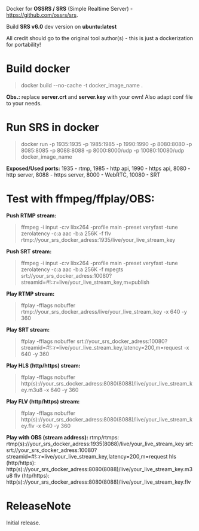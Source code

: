 Docker for **OSSRS / SRS** (Simple Realtime Server) - https://github.com/ossrs/srs.

Build **SRS v6.0** dev version on **ubuntu:latest**

All credit should go to the original tool author(s) - this is just a dockerization for portability!

# Build docker

>docker build --no-cache -t docker_image_name .

**Obs.:** replace **server.crt** and **server.key** with your own! Also adapt conf file to your needs.

# Run SRS in docker

>docker run -p 1935:1935 -p 1985:1985 -p 1990:1990 -p 8080:8080 -p 8085:8085 -p 8088:8088 -p 8000:8000/udp -p 10080:10080/udp docker_image_name

**Exposed/Used ports:** 1935 - rtmp, 1985 - http api, 1990 - https api, 8080 - http server, 8088 - https server, 8000 - WebRTC, 10080 - SRT


**Test with ffmpeg/ffplay/OBS:**
=====

**Push RTMP stream:** 

>ffmpeg -i input -c:v libx264 -profile main -preset veryfast -tune zerolatency -c:a aac -b:a 256K -f flv rtmp://your_srs_docker_adress:1935/live/your_live_stream_key

**Push SRT stream:** 

>ffmpeg -i input -c:v libx264 -profile main -preset veryfast -tune zerolatency -c:a aac -b:a 256K -f mpegts srt://your_srs_docker_adress:10080?streamid=#!::r=live/your_live_stream_key,m=publish


**Play RTMP stream:**

>ffplay -fflags nobuffer rtmp://your_srs_docker_adress/live/your_live_stream_key -x 640 -y 360

**Play SRT stream:**

>ffplay -fflags nobuffer srt://your_srs_docker_adress:10080?streamid=#!::r=live/your_live_stream_key,latency=200,m=request -x 640 -y 360

**Play HLS (http/https) stream:**

>ffplay -fflags nobuffer http(s)://your_srs_docker_adress:8080(8088)/live/your_live_stream_key.m3u8 -x 640 -y 360

**Play FLV (http/https) stream:**

>ffplay -fflags nobuffer http(s)://your_srs_docker_adress:8080(8088)/live/your_live_stream_key.flv -x 640 -y 360

**Play with OBS (stream address):**
rtmp/rtmps: rtmp(s)://your_srs_docker_adress:1935(8088)/live/your_live_stream_key
srt: srt://your_srs_docker_adress:10080?streamid=#!::r=live/your_live_stream_key,latency=200,m=request
hls (http/https): http(s)://your_srs_docker_adress:8080(8088)/live/your_live_stream_key.m3u8
flv (htp/https): http(s)://your_srs_docker_adress:8080(8088)/live/your_live_stream_key.flv

ReleaseNote
============

Initial release.
